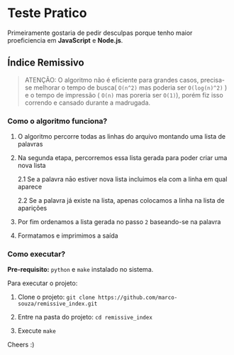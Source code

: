 # Teste Pratico

Primeiramente gostaria de pedir desculpas porque tenho maior proeficiencia em **JavaScript** e **Node.js**.

## Índice Remissivo


> ATENÇÃO: O algoritmo não é eficiente para grandes casos, precisa-se melhorar o tempo de busca( `O(n^2)` mas poderia ser `O(log(n)^2)` ) e o tempo de impressão ( `O(n)` mas poreria ser `O(1)`), porém fiz isso correndo e cansado durante a madrugada.
### Como o algoritmo funciona?

1. O algoritmo percorre todas as linhas do arquivo montando uma lista de palavras

2. Na segunda etapa, percorremos essa lista gerada para poder criar uma nova lista

    2.1 Se a palavra nāo estiver nova lista incluimos ela com a linha em qual aparece

    2.2 Se a palavra já existe na lista, apenas colocamos a linha na lista de aparições

3. Por fim ordenamos a lista gerada no passo `2` baseando-se na palavra

4. Formatamos e imprimimos a saída

### Como executar?

**Pre-requisito:** `python` e `make` instalado no sistema.

Para executar o projeto:

1. Clone o projeto: `git clone https://github.com/marco-souza/remissive_index.git`

2. Entre na pasta do projeto: `cd remissive_index`

3. Execute `make`



Cheers :)